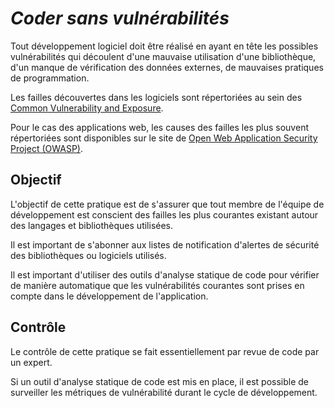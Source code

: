 _Coder sans vulnérabilités_
==========================

Tout développement logiciel doit être réalisé en ayant en tête les possibles vulnérabilités
qui découlent d'une mauvaise utilisation d'une bibliothèque, d'un manque de vérification des
données externes, de mauvaises pratiques de programmation.

Les failles découvertes dans les logiciels sont répertoriées au sein des [Common Vulnerability and Exposure](https://cve.mitre.org).

Pour le cas des applications web, les causes des failles les plus souvent répertoriées sont disponibles
sur le site de [Open Web Application Security Project (OWASP)](https://www.owasp.org/index.php/Main_Page).

Objectif
--------

L'objectif de cette pratique est de s'assurer que tout membre de l'équipe de développement
est conscient des failles les plus courantes existant autour des langages et bibliothèques utilisées.

Il est important de s'abonner aux listes de notification d'alertes de sécurité des bibliothèques ou logiciels utilisés.

Il est important d'utiliser des outils d'analyse statique de code pour vérifier de manière automatique que
les vulnérabilités courantes sont prises en compte dans le développement de l'application.

Contrôle
--------

Le contrôle de cette pratique se fait essentiellement par revue de code par un expert.

Si un outil d'analyse statique de code est mis en place, il est possible de surveiller les métriques de vulnérabilité
durant le cycle de développement.
